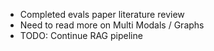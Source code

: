 - Completed evals paper literature review
- Need to read more on Multi Modals / Graphs
- TODO: Continue RAG pipeline